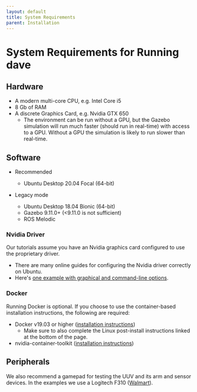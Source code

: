 ```yaml
---
layout: default
title: System Requirements
parent: Installation
---
```


# System Requirements for Running dave
## Hardware

* A modern multi-core CPU, e.g. Intel Core i5
* 8 Gb of RAM
* A discrete Graphics Card, e.g. Nvidia GTX 650
    * The environment can be run without a GPU, but the Gazebo simulation will run much faster (should run in real-time) with access to a GPU. Without a GPU the simulation is likely to run slower than real-time.

## Software
 - Recommended
   * Ubuntu Desktop 20.04 Focal (64-bit)

 - Legacy mode
   * Ubuntu Desktop 18.04 Bionic (64-bit)
   * Gazebo 9.11.0+ (<9.11.0 is not sufficient)
   * ROS Melodic

### Nvidia Driver
Our tutorials assume you have an Nvidia graphics card configured to use the proprietary driver.
* There are many online guides for configuring the Nvidia driver correctly on Ubuntu.
* Here's [one example with graphical and command-line options](https://github.com/Field-Robotics-Lab/dave/wiki/linuxbabe.com/ubuntu/install-nvidia-driver-ubuntu-18-04).

### Docker
Running Docker is optional. If you choose to use the container-based installation instructions, the following are required:
* Docker v19.03 or higher ([installation instructions](https://docs.docker.com/engine/install/ubuntu/))
    * Make sure to also complete the Linux post-install instructions linked at the bottom of the page.
* nvidia-container-toolkit ([installation instructions](https://github.com/NVIDIA/nvidia-docker))

## Peripherals
We also recommend a gamepad for testing the UUV and its arm and sensor devices. In the examples we use a Logitech F310 ([Walmart](https://www.walmart.com/ip/Logitech-F310-GamePad/16419686)).
